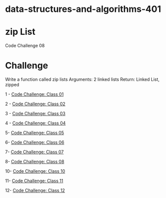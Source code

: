 # data-structures-and-algorithms-401


# zip List
Code Challenge 08

# Challenge
Write a function called zip lists Arguments: 2 linked lists Return: Linked List, zipped 


1 - [Code Challenge: Class 01](https://github.com/MURADALSHORMAN/data-structures-and-algorithms-401/blob/array-reverse/README.md)

2 - [Code Challenge: Class 02](https://github.com/MURADALSHORMAN/data-structures-and-algorithms-401/blob/array-insert-shift/README.md)

3 - [Code Challenge: Class 03](https://github.com/MURADALSHORMAN/data-structures-and-algorithms-401/blob/array-binary-search/README.md)

4 - [Code Challenge: Class 04](https://github.com/MURADALSHORMAN/data-structures-and-algorithms-401/blob/Interviews/README.md)

5-  [Code Challenge: Class 05](https://github.com/MURADALSHORMAN/data-structures-and-algorithms-401/tree/linked-list)

6- [Code Challenge: Class 06](https://github.com/MURADALSHORMAN/data-structures-and-algorithms-401/tree/linked-list-insertions)

7- [Code Challenge: Class 07](https://github.com/MURADALSHORMAN/data-structures-and-algorithms-401/pull/3)

8- [Code Challenge: Class 08](https://github.com/MURADALSHORMAN/data-structures-and-algorithms-401/tree/linked-list-zip)

10- [Code Challenge: Class 10](https://github.com/MURADALSHORMAN/data-structures-and-algorithms-401/tree/stack-and-queue)

11- [Code Challenge: Class 11](https://github.com/MURADALSHORMAN/data-structures-and-algorithms-401/pull/7)

12- [Code Challenge: Class 12](https://github.com/MURADALSHORMAN/data-structures-and-algorithms-401/tree/stack-queue-animal-shelter)
